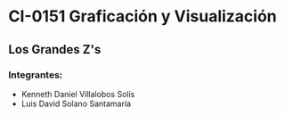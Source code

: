 # **CI-0151 Graficación y Visualización**

## **Los Grandes Z's**

### **Integrantes:**
+ Kenneth Daniel Villalobos Solís
+ Luis David Solano Santamaría